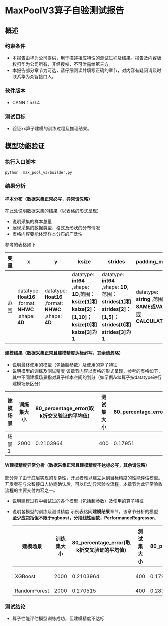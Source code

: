 # MaxPoolV3算子自验测试报告

## 概述
### 约束条件
+ 本报告由华为公司提供，用于描述相应特性的测试过程及结果。报告及内容版权归华为公司所有，非经授权，不可泄露给第三方。
+ 本报告部分章节为可选，请仔细阅读并填写正确的章节，对内容有疑问请及时联系华为众智接口人。
### 软件版本
+ CANN：5.0.4
### 测试目标
+ 验证xx算子建模的训练过程及推理结果。
## 模型功能验证
### 执行入口脚本
`python  max_pool_v3/builder.py`

### 结果分析
#### 样本分布（数据采集正常必写，异常请忽略）
在此处说明数据采集的结果（以表格的形式呈现）
+ 说明采集的样本总量
+ 展现采集的数据类型，格式及形状的分布情况
+ 表格内容要能体现样本分布的广泛性

参考的表格如下

| 变量 | x                                                      | y                                                      | ksize                                                        | strides                                                      | padding_mode                                                | data_format                          | pads                                 | global_pooling                             | ceil_mode                                  |
| ---- | ------------------------------------------------------ | ------------------------------------------------------ | ------------------------------------------------------------ | ------------------------------------------------------------ | ----------------------------------------------------------- | ------------------------------------ | ------------------------------------ | ------------------------------------------ | ------------------------------------------ |
| 范围 | datatype: **float16** ,format: **NHWC** ,shape: **4D** | datatype: **float16** ,format: **NHWC** ,shape: **4D** | datatype: **int64** ,shape: **1D**,范围：**ksize[1]和ksize[2]：[1,10]；ksize[0]和ksize[3]为1** | datatype: **int64** ,shape: **1D**,范围：**strides[1]和strides[2]：[1,5]；strides[0]和strides[3]为1** | datatype: **string** ,范围：**SAME或VALID**或**CALCULATED** | datatype：**string**，范围：**NHWC** | datatype：**int64**，范围：**[1,5]** | datatype：**bool**，范围：**[True,False]** | datatype：**bool**，范围：**[True,False]** |

#### 建模结果（数据采集正常且建模精度达标必写，其余请忽略）
+ 说明最终使用的模型（包括超参数）及使用的算子特征
+ 说明模型的训练及测试精度
该章节内容以表格的形式呈现，参考的表格如下，其中不同建模场景指对算子样本空间的划分（如示例Add算子按datatype进行建模场景区分）

| 建模场景 | 训练集大小 | 80_percentage_error(取k折交叉验证的平均值) | 测试集大小 | 80_percentage_error | 模型超参数 |算子特征 |
|------|-------|----------------------------------|-------|---------------------|------|------|
|  场景1    | 2000 | 0.2103964 | 400 | 0.17951 | learning_rate=0.1,n_estimators=400, max_depth=6,subsample=1, colsample_bytree=0.6, | floats,H_x,W_x,N_y,H_y,W_y,C_y,H_ksize,W_ksize,H_strides,W_strides,pads,is_SAME,is_VALID,is_CALCULATED,is_global,ceil_mode |

#### W建模精度异常分析（数据采集正常且建模精度不达标必写，其余请忽略）
部分算子由于底层实现的复杂性，开发者难以建立达到目标精度的性能评估模型。开发者在与众智接口人协商确认后，可以启动异常验收流程。本章节为此异常验收流程的主要交付内容之一。
+ 说明建模过程中尝试过的各个模型（包括超参数）及使用的算子特征

+ 说明各模型的训练及测试精度
  示例表格同**建模结果**章节，该章节分析的模型 **至少应包括但不限于xgboost，分段线性函数，PerformanceRegressor**。 

  | 建模场景     | 训练集大小 | 80_percentage_error(取k折交叉验证的平均值) | 测试集大小 | 80_percentage_error | 模型超参数                                                   | 算子特征                                                     |
  | ------------ | ---------- | ------------------------------------------ | ---------- | ------------------- | ------------------------------------------------------------ | ------------------------------------------------------------ |
  | XGBoost      | 2000       | 0.2103964                                  | 400        | 0.17951             | learning_rate=0.1,n_estimators=400, max_depth=6,subsample=1, colsample_bytree=0.6, | floats,H_x,W_x,N_y,H_y,W_y,C_y,H_ksize,W_ksize,H_strides,W_strides,pads,is_SAME,is_VALID,is_CALCULATED,is_global,ceil_mode |
  | RandomForest | 2000       | 0.270515                                   | 400        | 0.283196            | n_estimators = 625,max_depth = 6,                            | flops,H_x,W_x,N_y,H_y,W_y,C_y,H_ksize,W_ksize,H_strides,W_strides,pads,is_SAME,is_VALID,is_CALCULATED,is_global,ceil_mode |

### 测试结论
+ 算子性能评估模型训练成功，但建模精度不达标

  